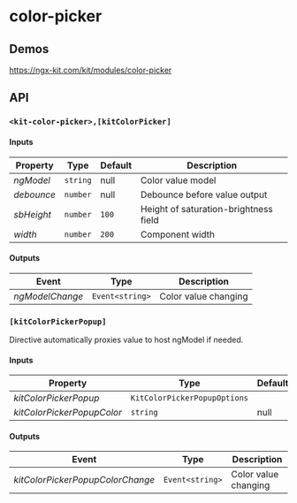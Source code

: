 # color-picker

## Demos

https://ngx-kit.com/kit/modules/color-picker

## API

### `<kit-color-picker>,[kitColorPicker]`

#### Inputs

| Property | Type | Default | Description |
| --- | --- | --- | --- |
| *ngModel* | `string` | null | Color value model |
| *debounce* | `number` | null | Debounce before value output |
| *sbHeight* | `number` | `100` | Height of saturation-brightness field |
| *width* | `number` | `200` | Component width |

#### Outputs

| Event | Type | Description |
| --- | --- | --- |
| *ngModelChange* | `Event<string>` | Color value changing |

### `[kitColorPickerPopup]`

Directive automatically proxies value to host ngModel if needed.

#### Inputs

| Property | Type | Default | Description |
| --- | --- | --- | --- |
| *kitColorPickerPopup* | `KitColorPickerPopupOptions` | | [KitColorPickerPopupOptions](./meta.ts) |
| *kitColorPickerPopupColor* | `string` | null | Color value model |

#### Outputs

| Event | Type | Description |
| --- | --- | --- |
| *kitColorPickerPopupColorChange* | `Event<string>` | Color value changing |
